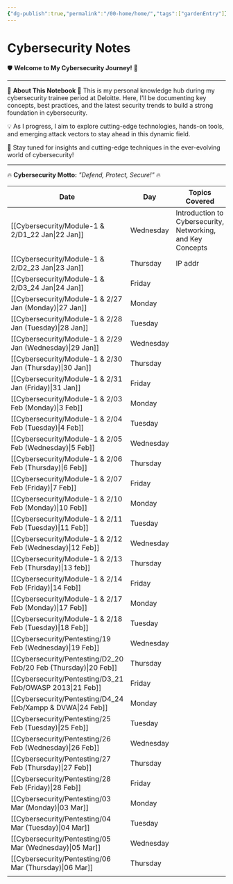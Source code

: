 ```yaml
---
{"dg-publish":true,"permalink":"/00-home/home/","tags":["gardenEntry"]}
---
```


# Cybersecurity Notes

🛡️ **Welcome to My Cybersecurity Journey!** 🔐

---

🚀 **About This Notebook** 🚀
This is my personal knowledge hub during my cybersecurity trainee period at Deloitte. Here, I'll be documenting key concepts, best practices, and the latest security trends to build a strong foundation in cybersecurity.

💡 As I progress, I aim to explore cutting-edge technologies, hands-on tools, and emerging attack vectors to stay ahead in this dynamic field.

📢 Stay tuned for insights and cutting-edge techniques in the ever-evolving world of cybersecurity!

---

🔥 **Cybersecurity Motto:** _"Defend, Protect, Secure!"_ 🔥

| Date                                                                     | Day       | Topics Covered                                              | Status |
| ------------------------------------------------------------------------ | --------- | ----------------------------------------------------------- | ------ |
| [[Cybersecurity/Module-1 & 2/D1_22 Jan\|22 Jan]]                | Wednesday | Introduction to Cybersecurity, Networking, and Key Concepts |        |
| [[Cybersecurity/Module-1 & 2/D2_23 Jan\|23 Jan]]                 | Thursday  | IP addr                                                     |        |
| [[Cybersecurity/Module-1 & 2/D3_24 Jan\|24 Jan]]                   | Friday    |                                                             |        |
| [[Cybersecurity/Module-1 & 2/27 Jan (Monday)\|27 Jan]]                   | Monday    |                                                             |        |
| [[Cybersecurity/Module-1 & 2/28 Jan (Tuesday)\|28 Jan]]                  | Tuesday   |                                                             |        |
| [[Cybersecurity/Module-1 & 2/29 Jan (Wednesday)\|29 Jan]]                | Wednesday |                                                             |        |
| [[Cybersecurity/Module-1 & 2/30 Jan (Thursday)\|30 Jan]]                 | Thursday  |                                                             |        |
| [[Cybersecurity/Module-1 & 2/31 Jan (Friday)\|31 Jan]]                   | Friday    |                                                             |        |
| [[Cybersecurity/Module-1 & 2/03 Feb (Monday)\|3 Feb]]                    | Monday    |                                                             |        |
| [[Cybersecurity/Module-1 & 2/04 Feb (Tuesday)\|4 Feb]]                   | Tuesday   |                                                             |        |
| [[Cybersecurity/Module-1 & 2/05 Feb (Wednesday)\|5 Feb]]                 | Wednesday |                                                             |        |
| [[Cybersecurity/Module-1 & 2/06 Feb (Thursday)\|6 Feb]]                  | Thursday  |                                                             |        |
| [[Cybersecurity/Module-1 & 2/07 Feb (Friday)\|7 Feb]]                    | Friday    |                                                             |        |
| [[Cybersecurity/Module-1 & 2/10 Feb (Monday)\|10 Feb]]                   | Monday    |                                                             |        |
| [[Cybersecurity/Module-1 & 2/11 Feb (Tuesday)\|11 Feb]]                  | Tuesday   |                                                             |        |
| [[Cybersecurity/Module-1 & 2/12 Feb (Wednesday)\|12 Feb]]                | Wednesday |                                                             |        |
| [[Cybersecurity/Module-1 & 2/13 Feb (Thursday)\|13 feb]]                 | Thursday  |                                                             |        |
| [[Cybersecurity/Module-1 & 2/14 Feb (Friday)\|14 Feb]]                   | Friday    |                                                             |        |
| [[Cybersecurity/Module-1 & 2/17 Feb (Monday)\|17 Feb]]                   | Monday    |                                                             |        |
| [[Cybersecurity/Module-1 & 2/18 Feb (Tuesday)\|18 Feb]]                  | Tuesday   |                                                             |        |
| [[Cybersecurity/Pentesting/19 Feb (Wednesday)\|19 Feb]]                  | Wednesday |                                                             |        |
| [[Cybersecurity/Pentesting/D2_20 Feb/20 Feb (Thursday)\|20 Feb]] | Thursday  |                                                             |        |
| [[Cybersecurity/Pentesting/D3_21 Feb/OWASP 2013\|21 Feb]]          | Friday    |                                                             |        |
| [[Cybersecurity/Pentesting/D4_24 Feb/Xampp & DVWA\|24 Feb]]                     | Monday    |                                                             |        |
| [[Cybersecurity/Pentesting/25 Feb (Tuesday)\|25 Feb]]                    | Tuesday   |                                                             |        |
| [[Cybersecurity/Pentesting/26 Feb (Wednesday)\|26 Feb]]                  | Wednesday |                                                             |        |
| [[Cybersecurity/Pentesting/27 Feb (Thursday)\|27 Feb]]                   | Thursday  |                                                             |        |
| [[Cybersecurity/Pentesting/28 Feb (Friday)\|28 Feb]]                     | Friday    |                                                             |        |
| [[Cybersecurity/Pentesting/03 Mar (Monday)\|03 Mar]]                     | Monday    |                                                             |        |
| [[Cybersecurity/Pentesting/04 Mar (Tuesday)\|04 Mar]]                    | Tuesday   |                                                             |        |
| [[Cybersecurity/Pentesting/05 Mar (Wednesday)\|05 Mar]]                  | Wednesday |                                                             |        |
| [[Cybersecurity/Pentesting/06 Mar (Thursday)\|06 Mar]]                   | Thursday  |                                                             |        |
|                                                                          |           |                                                             |        |
